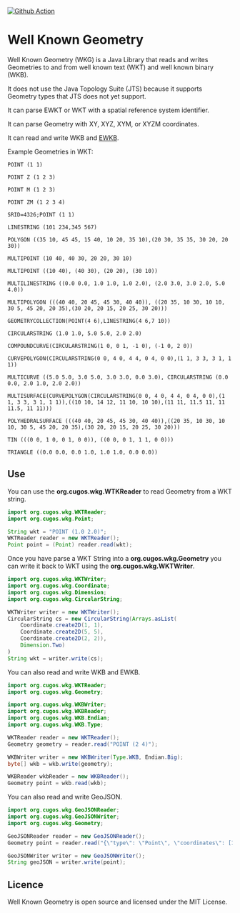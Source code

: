 [![Github Action](https://github.com/jericks/wkg/workflows/Build/badge.svg)](https://github.com/jericks/wkg/actions)

Well Known Geometry
===================
Well Known Geometry (WKG) is a Java Library that reads and writes Geometries to and from well known text (WKT) and well known binary (WKB).

It does not use the Java Topology Suite (JTS) because it supports Geometry types that JTS does not yet support.  

It can parse EWKT or WKT with a spatial reference system identifier. 

It can parse Geometry with XY, XYZ, XYM, or XYZM coordinates.

It can read and write WKB and [EWKB](http://lists.osgeo.org/pipermail/postgis-devel/2004-December/000710.html).

Example Geometries in WKT:

    POINT (1 1)

    POINT Z (1 2 3)

    POINT M (1 2 3)

    POINT ZM (1 2 3 4)

    SRID=4326;POINT (1 1)

    LINESTRING (101 234,345 567)

    POLYGON ((35 10, 45 45, 15 40, 10 20, 35 10),(20 30, 35 35, 30 20, 20 30))

    MULTIPOINT (10 40, 40 30, 20 20, 30 10)

    MULTIPOINT ((10 40), (40 30), (20 20), (30 10))

    MULTILINESTRING ((0.0 0.0, 1.0 1.0, 1.0 2.0), (2.0 3.0, 3.0 2.0, 5.0 4.0))

    MULTIPOLYGON (((40 40, 20 45, 45 30, 40 40)), ((20 35, 10 30, 10 10, 30 5, 45 20, 20 35),(30 20, 20 15, 20 25, 30 20)))

    GEOMETRYCOLLECTION(POINT(4 6),LINESTRING(4 6,7 10))

    CIRCULARSTRING (1.0 1.0, 5.0 5.0, 2.0 2.0)

    COMPOUNDCURVE(CIRCULARSTRING(1 0, 0 1, -1 0), (-1 0, 2 0))

    CURVEPOLYGON(CIRCULARSTRING(0 0, 4 0, 4 4, 0 4, 0 0),(1 1, 3 3, 3 1, 1 1))

    MULTICURVE ((5.0 5.0, 3.0 5.0, 3.0 3.0, 0.0 3.0), CIRCULARSTRING (0.0 0.0, 2.0 1.0, 2.0 2.0))

    MULTISURFACE(CURVEPOLYGON(CIRCULARSTRING(0 0, 4 0, 4 4, 0 4, 0 0),(1 1, 3 3, 3 1, 1 1)),((10 10, 14 12, 11 10, 10 10),(11 11, 11.5 11, 11 11.5, 11 11)))

    POLYHEDRALSURFACE (((40 40, 20 45, 45 30, 40 40)),((20 35, 10 30, 10 10, 30 5, 45 20, 20 35),(30 20, 20 15, 20 25, 30 20)))

    TIN (((0 0, 1 0, 0 1, 0 0)), ((0 0, 0 1, 1 1, 0 0)))

    TRIANGLE ((0.0 0.0, 0.0 1.0, 1.0 1.0, 0.0 0.0))

Use
---
You can use the **org.cugos.wkg.WTKReader** to read Geometry from a WKT string.

```java
import org.cugos.wkg.WKTReader;
import org.cugos.wkg.Point;

String wkt = "POINT (1.0 2.0)";
WKTReader reader = new WKTReader();
Point point = (Point) reader.read(wkt);
```

Once you have parse a WKT String into a **org.cugos.wkg.Geometry** you can write it back to WKT using the **org.cugos.wkg.WKTWriter**.

```java
import org.cugos.wkg.WKTWriter;
import org.cugos.wkg.Coordinate;
import org.cugos.wkg.Dimension;
import org.cugos.wkg.CircularString;

WKTWriter writer = new WKTWriter();
CircularString cs = new CircularString(Arrays.asList(
    Coordinate.create2D(1, 1),
    Coordinate.create2D(5, 5),
    Coordinate.create2D(2, 2)),
    Dimension.Two)
)
String wkt = writer.write(cs);
```
You can also read and write WKB and EWKB.

```java
import org.cugos.wkg.WKTReader;
import org.cugos.wkg.Geometry;

import org.cugos.wkg.WKBWriter;
import org.cugos.wkg.WKBReader;
import org.cugos.wkg.WKB.Endian;
import org.cugos.wkg.WKB.Type;

WKTReader reader = new WKTReader();
Geometry geometry = reader.read("POINT (2 4)");

WKBWriter writer = new WKBWriter(Type.WKB, Endian.Big);
byte[] wkb = wkb.write(geometry);

WKBReader wkbReader = new WKBReader();
Geometry point = wkb.read(wkb);
```

You can also read and write GeoJSON.

```java
import org.cugos.wkg.GeoJSONReader;
import org.cugos.wkg.GeoJSONWriter;
import org.cugos.wkg.Geometry;

GeoJSONReader reader = new GeoJSONReader();
Geometry point = reader.read("{\"type\": \"Point\", \"coordinates\": [122.34, -43.56]}");

GeoJSONWriter writer = new GeoJSONWriter();
String geoJSON = writer.write(point);
```

Licence
-------
Well Known Geometry is open source and licensed under the MIT License.
